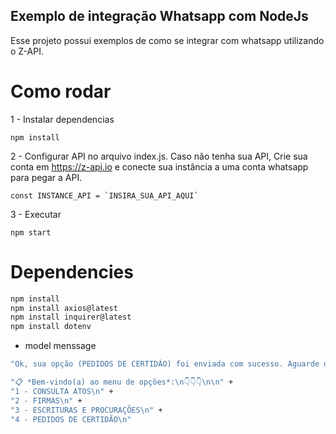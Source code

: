 ## Exemplo de integração Whatsapp com NodeJs

Esse projeto possui exemplos de como se integrar com whatsapp utilizando o Z-API.

# Como rodar

1 - Instalar dependencias

```shell
npm install
```

2 - Configurar API no arquivo index.js.
Caso não tenha sua API, Crie sua conta em https://z-api.io e conecte sua instância a uma conta whatsapp para pegar a API.

```shell
const INSTANCE_API = `INSIRA_SUA_API_AQUI`
```

3 - Executar

```shell
npm start
```

# Dependencies

```bash
npm install
npm install axios@latest
npm install inquirer@latest
npm install dotenv
```

- model menssage

```bash
"Ok, sua opção (PEDIDOS DE CERTIDÃO) foi enviada com sucesso. Aguarde o atendimento.";

"📋 *Bem-vindo(a) ao menu de opções*:\n👇👇👇\n\n" +
"1 - CONSULTA ATOS\n" +
"2 - FIRMAS\n" +
"3 - ESCRITURAS E PROCURAÇÕES\n" +
"4 - PEDIDOS DE CERTIDÃO\n"
```
